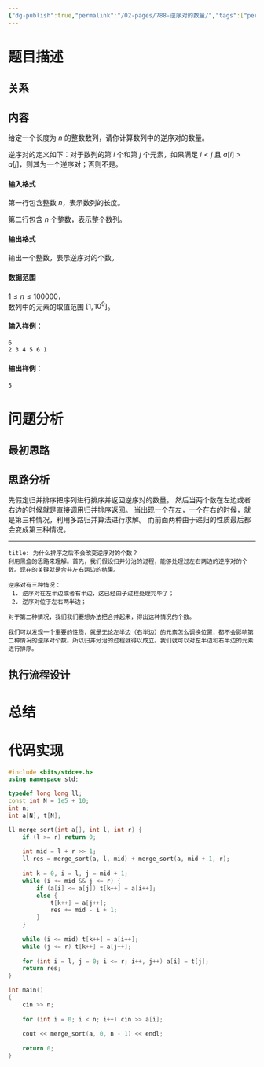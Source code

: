 ```yaml
---
{"dg-publish":true,"permalink":"/02-pages/788-逆序对的数量/","tags":["personal/blog","algorithm/sorting/归并排序"]}
---
```



# 题目描述
## 关系

## 内容
给定一个长度为 $n$ 的整数数列，请你计算数列中的逆序对的数量。

逆序对的定义如下：对于数列的第 $i$ 个和第 $j$ 个元素，如果满足 $i < j$ 且 $a[i] > a[j]$，则其为一个逆序对；否则不是。

#### 输入格式

第一行包含整数 $n$，表示数列的长度。

第二行包含 $n$ 个整数，表示整个数列。

#### 输出格式

输出一个整数，表示逆序对的个数。

#### 数据范围

$1 \le n \le 100000$，  
数列中的元素的取值范围 $[1,10^9]$。

#### 输入样例：

```
6
2 3 4 5 6 1
```

#### 输出样例：

```
5
```
# 问题分析
## 最初思路

## 思路分析
先假定归并排序把序列进行排序并返回逆序对的数量。
然后当两个数在左边或者右边的时候就是直接调用归并排序返回。
当出现一个在左，一个在右的时候，就是第三种情况，利用多路归并算法进行求解。
而前面两种由于递归的性质最后都会变成第三种情况。

***
```ad-question
title: 为什么排序之后不会改变逆序对的个数？
利用黑盒的思路来理解。首先，我们假设归并分治的过程，能够处理过左右两边的逆序对的个数。现在的关键就是合并左右两边的结果。

逆序对有三种情况：
 1. 逆序对在左半边或者右半边，这已经由子过程处理完毕了；
 2. 逆序对位于左右两半边；

对于第二种情况，我们我们要想办法把合并起来，得出这种情况的个数。

我们可以发现一个重要的性质，就是无论左半边（右半边）的元素怎么调换位置，都不会影响第二种情况的逆序对个数。所以归并分治的过程就得以成立。我们就可以对左半边和右半边的元素进行排序。
```

## 执行流程设计

# 总结

# 代码实现
```c++
#include <bits/stdc++.h>
using namespace std;

typedef long long ll;
const int N = 1e5 + 10;
int n;
int a[N], t[N];

ll merge_sort(int a[], int l, int r) {
    if (l >= r) return 0;
    
    int mid = l + r >> 1;
    ll res = merge_sort(a, l, mid) + merge_sort(a, mid + 1, r);
    
    int k = 0, i = l, j = mid + 1;
    while (i <= mid && j <= r) {
        if (a[i] <= a[j]) t[k++] = a[i++];
        else {
            t[k++] = a[j++];
            res += mid - i + 1;
        }
    }
    
    while (i <= mid) t[k++] = a[i++];
    while (j <= r) t[k++] = a[j++];
    
    for (int i = l, j = 0; i <= r; i++, j++) a[i] = t[j];
    return res;
}

int main()
{
    cin >> n;
    
    for (int i = 0; i < n; i++) cin >> a[i];
    
    cout << merge_sort(a, 0, n - 1) << endl;
    
    return 0;
}
```